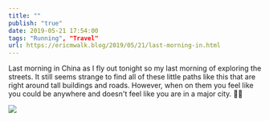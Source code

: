 ```yaml
---
title: ""
publish: "true"
date: 2019-05-21 17:54:00
tags: "Running", "Travel"
url: https://ericmwalk.blog/2019/05/21/last-morning-in.html
---
```


Last morning in China as I fly out tonight so my last morning of exploring the streets. It still seems strange to find all of these little paths like this that are right around tall buildings and roads. However, when on them you feel like you could be anywhere and doesn't feel like you are in a major city. 🏃‍♂️

![](https://ericmwalk.blog/uploads/2022/21d7718b3d.jpg)